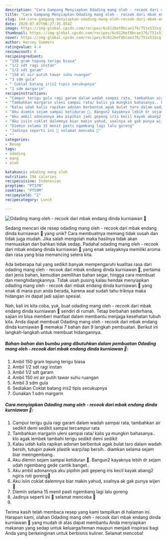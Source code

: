 ```yaml
---
description: "Cara Gampang Menyiapkan Odading mang oleh - recook dari mbak endang dinda kurniawan 🤭, Sempurna"
title: "Cara Gampang Menyiapkan Odading mang oleh - recook dari mbak endang dinda kurniawan 🤭, Sempurna"
slug: 144-cara-gampang-menyiapkan-odading-mang-oleh-recook-dari-mbak-endang-dinda-kurniawan-sempurna
date: 2020-07-07T06:27:35.854Z
image: https://img-global.cpcdn.com/recipes/6c6126ef8bcae176/751x532cq70/odading-mang-oleh-recook-dari-mbak-endang-dinda-kurniawan-🤭-foto-resep-utama.jpg
thumbnail: https://img-global.cpcdn.com/recipes/6c6126ef8bcae176/751x532cq70/odading-mang-oleh-recook-dari-mbak-endang-dinda-kurniawan-🤭-foto-resep-utama.jpg
cover: https://img-global.cpcdn.com/recipes/6c6126ef8bcae176/751x532cq70/odading-mang-oleh-recook-dari-mbak-endang-dinda-kurniawan-🤭-foto-resep-utama.jpg
author: Harvey Summers
ratingvalue: 4.4
reviewcount: 6
recipeingredient:
- "150 gram tepung terigu biasa"
- "1/2 sdt ragi instan"
- "1/2 sdt garam"
- "150 ml air putih tawar suhu ruangan"
- "3 sdm gula"
- " Coklat batang iris2 tipis secukupnya"
- "1 sdm margarin"
recipeinstructions:
- "Campur terigu gula ragi garam dalam wadah sampai rata, tambahkan air sedikit demi sedikit sampai tercampur rata"
- "Tambahkan margarin uleni sampai rata/ kalis ya mungkin bahasanya.. klo agak lembek tambahi terigu sedikit demi sedikit"
- "Kalau udah kalis rapikan adonan berbentuk agak bulat taro dalam wadah bersih, tutupin pakek plastik warp/lap bersih.. diamkan selama sejam biar meengembang.."
- "Aku diemin sejam sampai ketiduran 🤣. Bangun2 kayaknya lebih dr sejam udah ngembang gede cantik banget.."
- "Aku ambil adonannya aku pipihin jadi gepeng iris kecil kayak abang2 ngiris roti goreng🤣"
- "Aku isiin coklat dalemnya biar makin yahud, soalnya ak gak punya wijen 🤭"
- "Diemin selama 15 menit pasti ngembang lagi lalu goreng"
- "Jadinya seperti ini 🌝 selamat mencoba 🤤"
- ""
categories:
- Resep
tags:
- odading
- mang
- oleh

katakunci: odading mang oleh 
nutrition: 194 calories
recipecuisine: Indonesian
preptime: "PT37M"
cooktime: "PT59M"
recipeyield: "2"
recipecategory: Lunch

---
```



![Odading mang oleh - recook dari mbak endang dinda kurniawan 🤭](https://img-global.cpcdn.com/recipes/6c6126ef8bcae176/751x532cq70/odading-mang-oleh-recook-dari-mbak-endang-dinda-kurniawan-🤭-foto-resep-utama.jpg)

Sedang mencari ide resep odading mang oleh - recook dari mbak endang dinda kurniawan 🤭 yang unik? Cara membuatnya memang tidak susah dan tidak juga mudah. Jika salah mengolah maka hasilnya tidak akan memuaskan dan bahkan tidak sedap. Padahal odading mang oleh - recook dari mbak endang dinda kurniawan 🤭 yang enak selayaknya memiliki aroma dan rasa yang bisa memancing selera kita.

Ada beberapa hal yang sedikit banyak mempengaruhi kualitas rasa dari odading mang oleh - recook dari mbak endang dinda kurniawan 🤭, pertama dari jenis bahan, kemudian pemilihan bahan segar, hingga cara membuat dan menghidangkannya. Tidak usah pusing kalau hendak menyiapkan odading mang oleh - recook dari mbak endang dinda kurniawan 🤭 yang enak di mana pun anda berada, karena asal sudah tahu triknya maka hidangan ini dapat jadi sajian spesial.




Nah, kali ini kita coba, yuk, buat odading mang oleh - recook dari mbak endang dinda kurniawan 🤭 sendiri di rumah. Tetap berbahan sederhana, sajian ini bisa memberi manfaat dalam membantu menjaga kesehatan tubuh kita. Anda dapat membuat Odading mang oleh - recook dari mbak endang dinda kurniawan 🤭 memakai 7 bahan dan 9 langkah pembuatan. Berikut ini langkah-langkah untuk membuat hidangannya.

<!--inarticleads1-->

##### Bahan-bahan dan bumbu yang dibutuhkan dalam pembuatan Odading mang oleh - recook dari mbak endang dinda kurniawan 🤭:

1. Ambil 150 gram tepung terigu biasa
1. Ambil 1/2 sdt ragi instan
1. Ambil 1/2 sdt garam
1. Ambil 150 ml air putih tawar suhu ruangan
1. Ambil 3 sdm gula
1. Sediakan  Coklat batang iris2 tipis secukupnya
1. Gunakan 1 sdm margarin




<!--inarticleads2-->

##### Cara menyiapkan Odading mang oleh - recook dari mbak endang dinda kurniawan 🤭:

1. Campur terigu gula ragi garam dalam wadah sampai rata, tambahkan air sedikit demi sedikit sampai tercampur rata
1. Tambahkan margarin uleni sampai rata/ kalis ya mungkin bahasanya.. klo agak lembek tambahi terigu sedikit demi sedikit
1. Kalau udah kalis rapikan adonan berbentuk agak bulat taro dalam wadah bersih, tutupin pakek plastik warp/lap bersih.. diamkan selama sejam biar meengembang..
1. Aku diemin sejam sampai ketiduran 🤣. Bangun2 kayaknya lebih dr sejam udah ngembang gede cantik banget..
1. Aku ambil adonannya aku pipihin jadi gepeng iris kecil kayak abang2 ngiris roti goreng🤣
1. Aku isiin coklat dalemnya biar makin yahud, soalnya ak gak punya wijen 🤭
1. Diemin selama 15 menit pasti ngembang lagi lalu goreng
1. Jadinya seperti ini 🌝 selamat mencoba 🤤
1. 




Terima kasih telah membaca resep yang kami tampilkan di halaman ini. Harapan kami, olahan Odading mang oleh - recook dari mbak endang dinda kurniawan 🤭 yang mudah di atas dapat membantu Anda menyiapkan makanan yang sedap untuk keluarga/teman maupun menjadi inspirasi bagi Anda yang berkeinginan untuk berbisnis kuliner. Selamat mencoba!

